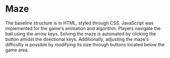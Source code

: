 # Maze
The baseline structure is in HTML, styled through CSS. JavaScript was implemented for the game's animation and algorithm. Players navigate the ball using the arrow keys. Solving the maze is automated by clicking the button amidst the directional keys. Additionally, adjusting the maze's difficulty is possible by modifying its size through buttons located below the game area.